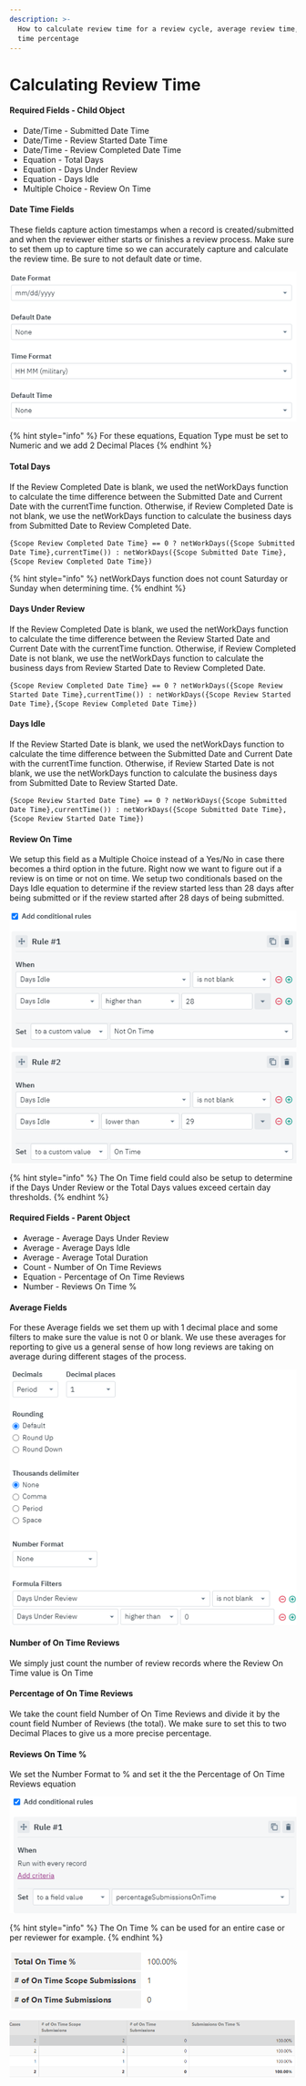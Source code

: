 ```yaml
---
description: >-
  How to calculate review time for a review cycle, average review time, and on
  time percentage
---
```


# Calculating Review Time

#### Required Fields - Child Object

* Date/Time - Submitted Date Time
* Date/Time - Review Started Date Time
* Date/Time - Review Completed Date Time
* Equation - Total Days
* Equation - Days Under Review
* Equation - Days Idle
* Multiple Choice - Review On Time

#### Date Time Fields

These fields capture action timestamps when a record is created/submitted and when the reviewer either starts or finishes a review process. Make sure to set them up to capture time so we can accurately capture and calculate the review time. Be sure to not default date or time.

![](../../.gitbook/assets/image%20%28212%29.png)

{% hint style="info" %}
For these equations, Equation Type must be set to Numeric and we add 2 Decimal Places
{% endhint %}

#### Total Days

If the Review Completed Date is blank, we used the netWorkDays function to calculate the time difference between the Submitted Date and Current Date with the currentTime function. Otherwise, if Review Completed Date is not blank, we use the netWorkDays function to calculate the business days from Submitted Date to Review Completed Date.

```text
{Scope Review Completed Date Time} == 0 ? netWorkDays({Scope Submitted Date Time},currentTime()) : netWorkDays({Scope Submitted Date Time},{Scope Review Completed Date Time})
```

{% hint style="info" %}
netWorkDays function does not count Saturday or Sunday when determining time.
{% endhint %}

#### Days Under Review

If the Review Completed Date is blank, we used the netWorkDays function to calculate the time difference between the Review Started Date and Current Date with the currentTime function. Otherwise, if Review Completed Date is not blank, we use the netWorkDays function to calculate the business days from Review Started Date to Review Completed Date.

```text
{Scope Review Completed Date Time} == 0 ? netWorkDays({Scope Review Started Date Time},currentTime()) : netWorkDays({Scope Review Started Date Time},{Scope Review Completed Date Time})
```

#### Days Idle

If the Review Started Date is blank, we used the netWorkDays function to calculate the time difference between the Submitted Date and Current Date with the currentTime function. Otherwise, if Review Started Date is not blank, we use the netWorkDays function to calculate the business days from Submitted Date to Review Started Date.

```text
{Scope Review Started Date Time} == 0 ? netWorkDays({Scope Submitted Date Time},currentTime()) : netWorkDays({Scope Submitted Date Time},{Scope Review Started Date Time})
```

#### Review On Time

We setup this field as a Multiple Choice instead of a Yes/No in case there becomes a third option in the future. Right now we want to figure out if a review is on time or not on time. We setup two conditionals based on the Days Idle equation to determine if the review started less than 28 days after being submitted or if the review started after 28 days of being submitted.

![](../../.gitbook/assets/image%20%28236%29.png)

{% hint style="info" %}
The On Time field could also be setup to determine if the Days Under Review or the Total Days values exceed certain day thresholds.
{% endhint %}



#### Required Fields - Parent Object

* Average - Average Days Under Review
* Average - Average Days Idle
* Average - Average Total Duration
* Count - Number of On Time Reviews
* Equation - Percentage of On Time Reviews
* Number - Reviews On Time %

#### Average Fields

For these Average fields we set them up with 1 decimal place and some filters to make sure the value is not 0 or blank. We use these averages for reporting to give us a general sense of how long reviews are taking on average during different stages of the process.

![](../../.gitbook/assets/image%20%28246%29.png)

#### Number of On Time Reviews

We simply just count the number of review records where the Review On Time value is On Time

#### Percentage of On Time Reviews

We take the count field Number of On Time Reviews and divide it by the count field Number of Reviews \(the total\). We make sure to set this to two Decimal Places to give us a more precise percentage.

#### Reviews On Time %

We set the Number Format to % and set it the the Percentage of On Time Reviews equation

![](../../.gitbook/assets/image%20%28257%29.png)

{% hint style="info" %}
The On Time % can be used for an entire case or per reviewer for example.
{% endhint %}

![](../../.gitbook/assets/image%20%28264%29.png)

![](../../.gitbook/assets/image%20%28213%29.png)

